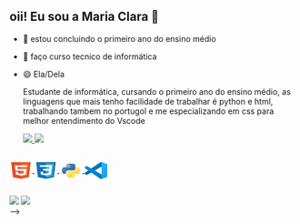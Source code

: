 ## oii! Eu sou a Maria Clara 👋

- 🌱 estou concluindo o primeiro ano do ensino médio
- 💼 faço curso tecnico de informática
- 😄 Ela/Dela

  Estudante de informática, cursando o primeiro ano do ensino médio, as linguagens que mais tenho facilidade de trabalhar é python e html, trabalhando tambem no portugol e me especializando em css para melhor entendimento do Vscode

  <div>
  <a href="https://github.com/mccode1">
  <img height="180em" src="https://github-readme-stats.vercel.app/api?username=mccode1&show_icons=true&theme=dracula&include_all_commits=true&count_private=true"/>
  <img height="180em" src="https://github-readme-stats.vercel.app/api/top-langs/?username=mccode1&layout=compact&langs_count=16&theme=dracula"/>
</div>
<div style="display: inline_block"><br>
  
  <img align="center" alt="Rafa-HTML" height="30" width="40" src="https://raw.githubusercontent.com/devicons/devicon/master/icons/html5/html5-original.svg">
  <img align="center" alt="Rafa-CSS" height="30" width="40" src="https://raw.githubusercontent.com/devicons/devicon/master/icons/css3/css3-original.svg">
  <img align="center" alt="Rafa-Python" height="30" width="40" src="https://raw.githubusercontent.com/devicons/devicon/master/icons/python/python-original.svg">
  <img align="center" alt="Rafa-Vscode" height="30" width="40" src="https://raw.githubusercontent.com/devicons/devicon/master/icons/vscode/vscode-original.svg">
</div>

  ##
 
<div> 
  <a href="https://instagram.com/Maria-maiaa02" target="_blank"><img src="https://img.shields.io/badge/-Instagram-%23E4405F?style=for-the-badge&logo=instagram&logoColor=white" target="_blank"></a>
  <a href="https://whatsapp.com/+55 88 98152-3736" target="_blank"><img src="https://img.shields.io/badge/-whatsapp-%23E4405F?style=for-the-badge&logo=instagram&logoColor=white" target="_blank"></a>
</div>
-->

